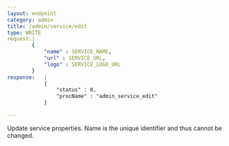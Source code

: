```yaml
---
layout: endpoint
category: admin
title: /admin/service/edit
type: WRITE
request:|
        {
            "name" : SERVICE_NAME,
            "url" : SERVICE_URL,
            "logo" : SERVICE_LOGO_URL
        }
response:   |
            {
                "status" : 0,
                "procName" : "admin_service_edit"
            }

---
```


Update service properties. Name is the unique identifier and thus cannot be changed.